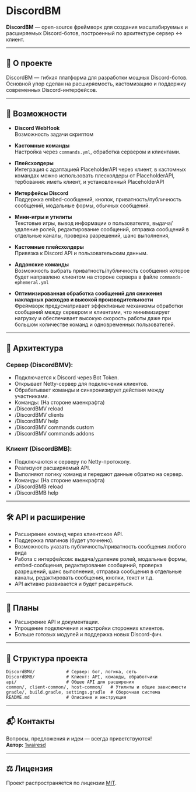 # DiscordBM

**DiscordBM** — open-source фреймворк для создания масштабируемых и расширяемых Discord-ботов, построенный по архитектуре сервер ↔ клиент.

---

## 🔧 О проекте

DiscordBM — гибкая платформа для разработки мощных Discord-ботов. Основной упор сделан на расширяемость, кастомизацию и поддержку современных Discord-интерфейсов.

---

## 🚀 Возможности

- **Discord WebHook**  
  Возможность задачи скриптом

- **Кастомные команды**  
  Настройка через `commands.yml`, обработка сервером и клиентами.

- **Плейсхолдеры**  
  Интеграция с адаптацией PlaceholderAPI через клиент, в кастомных командах можно использовать плесхолдеры от PlaceholderAPI, тербования: иметь клиент, и установленный PlaceholderAPI

- **Интерфейсы Discord**  
  Поддержка embed-сообщений, кнопок, приватность/публичность сообщений, модальные формы, обычных сообщений.

- **Мини-игры и утилиты**  
  Текстовые игры, вывод информации о пользователях, выдача/удаление ролей, редактирование сообщений, отправка сообщений в отдельные каналы, проверка разрешений, шанс выполнения, 

- **Кастомные плейсхолдеры**  
  Привязка к Discord API и пользовательским данным.

- **Аддонские команды**  
  Возможность выбрать приватность/публичность сообщения которое будет направлено клиентом на стороне сервера в файле ``commands-ephemeral.yml``

- **Оптимизированная обработка сообщений для снижения накладных расходов и высокой производительности**  
  Фреймворк предусматривает эффективные механизмы обработки сообщений между сервером и клиентами, что минимизирует нагрузку и обеспечивает высокую скорость работы даже при большом количестве команд и одновременных пользователей.

---

## 🧩 Архитектура

### Сервер (**DiscordBMV**):

- Подключается к Discord через Bot Token.
- Открывает Netty-сервер для подключения клиентов.
- Обрабатывает команды и синхронизирует действия между участниками.
- Команды: (На стороне маенкрафта)
- /DiscordBMV reload
- /DiscordBMV clients
- /DiscordBMV help
- /DiscordBMV commands custom
- /DiscordBMV commands addons

### Клиент (**DiscordBMB**):

- Подключаются к серверу по Netty-протоколу.
- Реализуют расширяемый API.
- Выполняют логику команд и передают данные обратно на сервер.
- Команды: (На стороне маенкрафта)
- /DiscordBMB reload
- /DiscordBMB help

---

## 🛠️ API и расширение

- Расширение команд через клиентское API.
- Поддержка плагинов (будет уточнено).
- Возможность указать публичность/приватность сообщения любого вида
- Работа с интерфейсом: выдача/удаление ролей, модальные формы, embed-сообщения, редактирование сообщений, проверка разрешений, шанс выполнения, отправка сообщения в отдельные каналы, редактировать сообщения, кнопки, текст и т.д.
- API активно развивается и будет расширяться.

---

## 📅 Планы

- Расширение API и документации.
- Упрощение подключения и настройки сторонних клиентов.
- Больше готовых модулей и поддержка новых Discord-фич.

---

## 📁 Структура проекта

```
DiscordBMV/            # Сервер: бот, логика, сеть
DiscordBMB/            # Клиент: API, команды, обработчики
api/                   # Общее API для расширения
common/, client-common/, host-common/   # Утилиты и общие зависимости
gradle/, build.gradle, settings.gradle  # Сборочная система
README.md              # Описание и инструкция
```

---

## 📬 Контакты

Вопросы, предложения и идеи — всегда приветствуются!  
**Автор:** [1wairesd](https://github.com/1wairesd)

---

## ⚖️ Лицензия

Проект распространяется по лицензии [MIT](https://github.com/1wairesd/DiscordBM/blob/main/LICENSE).